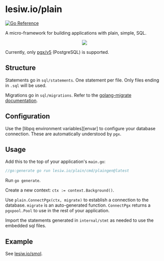 # lesiw.io/plain

[![Go Reference](https://pkg.go.dev/badge/lesiw.io/plain.svg)](https://pkg.go.dev/lesiw.io/plain)

A micro-framework for building applications with plain, simple, SQL.

<p align="center">
    <img src="/../media/simple.jpg" />
</p>

Currently, only [pgx/v5][pgx] (PostgreSQL) is supported.

## Structure

Statements go in `sql/statements`. One statement per file. Only files ending in
`.sql` will be used.

Migrations go in `sql/migrations`. Refer to the [golang-migrate
documentation][migrate].

## Configuration

Use the [libpq environment variables][envar] to configure your database
connection. These are automatically understood by `pgx`.

## Usage

Add this to the top of your application's `main.go`:

``` go
//go:generate go run lesiw.io/plain/cmd/plaingen@latest
```

Run `go generate`.

Create a new context: `ctx := context.Background()`.

Use `plain.ConnectPgx(ctx, migrate)` to establish a connection to the database.
`migrate` is an auto-generated function. `ConnectPgx` returns a `pgxpool.Pool`
to use in the rest of your application.

Import the statements generated in `internal/stmt` as needed to use the embedded
sql files.

## Example

See [lesiw.io/smol][smol].

[migrate]: https://github.com/golang-migrate/migrate?tab=readme-ov-file#migration-files
[envars]: https://www.postgresql.org/docs/current/libpq-envars.html
[smol]: https://lesiw.io/smol
[pgx]: https://github.com/jackc/pgx

